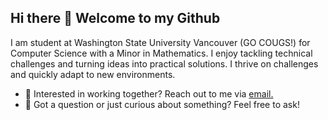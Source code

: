 ## Hi there 👋 Welcome to my Github

I am student at Washington State University Vancouver (GO COUGS!) for Computer Science with a Minor in Mathematics. I enjoy tackling technical challenges and turning ideas into practical solutions. I thrive on challenges and quickly adapt to new environments.

- 💼 Interested in working together? Reach out to me via <a href="mailto:ssenjieh@gmail.com">email.</a>
- 💬 Got a question or just curious about something? Feel free to ask!


